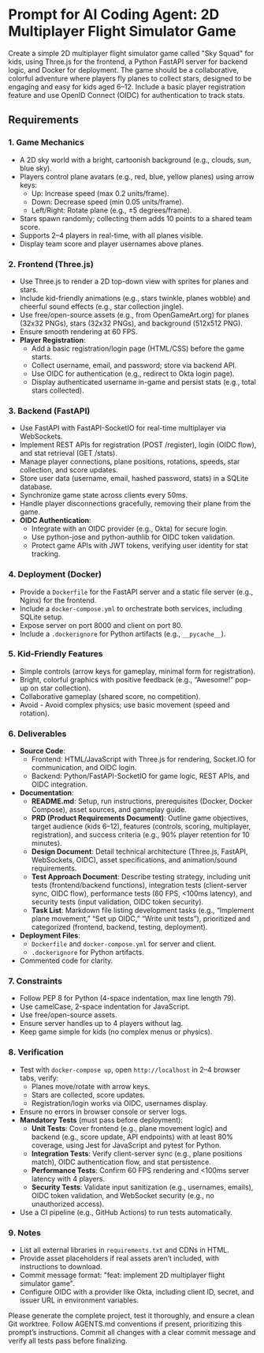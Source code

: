 # Prompt for AI Coding Agent: 2D Multiplayer Flight Simulator Game

Create a simple 2D multiplayer flight simulator game called "Sky Squad" for kids, using Three.js for the frontend, a Python FastAPI server for backend logic, and Docker for deployment. The game should be a collaborative, colorful adventure where players fly planes to collect stars, designed to be engaging and easy for kids aged 6–12. Include a basic player registration feature and use OpenID Connect (OIDC) for authentication to track stats.

## Requirements

### 1. Game Mechanics
- A 2D sky world with a bright, cartoonish background (e.g., clouds, sun, blue sky).
- Players control plane avatars (e.g., red, blue, yellow planes) using arrow keys:
  - Up: Increase speed (max 0.2 units/frame).
  - Down: Decrease speed (min 0.05 units/frame).
  - Left/Right: Rotate plane (e.g., ±5 degrees/frame).
- Stars spawn randomly; collecting them adds 10 points to a shared team score.
- Supports 2–4 players in real-time, with all planes visible.
- Display team score and player usernames above planes.

### 2. Frontend (Three.js)
- Use Three.js to render a 2D top-down view with sprites for planes and stars.
- Include kid-friendly animations (e.g., stars twinkle, planes wobble) and cheerful sound effects (e.g., star collection jingle).
- Use free/open-source assets (e.g., from OpenGameArt.org) for planes (32x32 PNGs), stars (32x32 PNGs), and background (512x512 PNG).
- Ensure smooth rendering at 60 FPS.
- **Player Registration**:
  - Add a basic registration/login page (HTML/CSS) before the game starts.
  - Collect username, email, and password; store via backend API.
  - Use OIDC for authentication (e.g., redirect to Okta login page).
  - Display authenticated username in-game and persist stats (e.g., total stars collected).

### 3. Backend (FastAPI)
- Use FastAPI with FastAPI-SocketIO for real-time multiplayer via WebSockets.
- Implement REST APIs for registration (POST /register), login (OIDC flow), and stat retrieval (GET /stats).
- Manage player connections, plane positions, rotations, speeds, star collection, and score updates.
- Store user data (username, email, hashed password, stats) in a SQLite database.
- Synchronize game state across clients every 50ms.
- Handle player disconnections gracefully, removing their plane from the game.
- **OIDC Authentication**:
  - Integrate with an OIDC provider (e.g., Okta) for secure login.
  - Use python-jose and python-authlib for OIDC token validation.
  - Protect game APIs with JWT tokens, verifying user identity for stat tracking.

### 4. Deployment (Docker)
- Provide a `Dockerfile` for the FastAPI server and a static file server (e.g., Nginx) for the frontend.
- Include a `docker-compose.yml` to orchestrate both services, including SQLite setup.
- Expose server on port 8000 and client on port 80.
- Include a `.dockerignore` for Python artifacts (e.g., `__pycache__`).

### 5. Kid-Friendly Features
- Simple controls (arrow keys for gameplay, minimal form for registration).
- Bright, colorful graphics with positive feedback (e.g., “Awesome!” pop-up on star collection).
- Collaborative gameplay (shared score, no competition).
- Avoid   - Avoid complex physics; use basic movement (speed and rotation).

### 6. Deliverables
- **Source Code**:
  - Frontend: HTML/JavaScript with Three.js for rendering, Socket.IO for communication, and OIDC login.
  - Backend: Python/FastAPI-SocketIO for game logic, REST APIs, and OIDC integration.
- **Documentation**:
  - **README.md**: Setup, run instructions, prerequisites (Docker, Docker Compose), asset sources, and gameplay guide.
  - **PRD (Product Requirements Document)**: Outline game objectives, target audience (kids 6–12), features (controls, scoring, multiplayer, registration), and success criteria (e.g., 90% player retention for 10 minutes).
  - **Design Document**: Detail technical architecture (Three.js, FastAPI, WebSockets, OIDC), asset specifications, and animation/sound requirements.
  - **Test Approach Document**: Describe testing strategy, including unit tests (frontend/backend functions), integration tests (client-server sync, OIDC flow), performance tests (60 FPS, <100ms latency), and security tests (input validation, OIDC token security).
  - **Task List**: Markdown file listing development tasks (e.g., “Implement plane movement,” “Set up OIDC,” “Write unit tests”), prioritized and categorized (frontend, backend, testing, deployment).
- **Deployment Files**:
  - `Dockerfile` and `docker-compose.yml` for server and client.
  - `.dockerignore` for Python artifacts.
- Commented code for clarity.

### 7. Constraints
- Follow PEP 8 for Python (4-space indentation, max line length 79).
- Use camelCase, 2-space indentation for JavaScript.
- Use free/open-source assets.
- Ensure server handles up to 4 players without lag.
- Keep game simple for kids (no complex menus or physics).

### 8. Verification
- Test with `docker-compose up`, open `http://localhost` in 2–4 browser tabs, verify:
  - Planes move/rotate with arrow keys.
  - Stars are collected, score updates.
  - Registration/login works via OIDC, usernames display.
- Ensure no errors in browser console or server logs.
- **Mandatory Tests** (must pass before deployment):
  - **Unit Tests**: Cover frontend (e.g., plane movement logic) and backend (e.g., score update, API endpoints) with at least 80% coverage, using Jest for JavaScript and pytest for Python.
  - **Integration Tests**: Verify client-server sync (e.g., plane positions match), OIDC authentication flow, and stat persistence.
  - **Performance Tests**: Confirm 60 FPS rendering and <100ms server latency with 4 players.
  - **Security Tests**: Validate input sanitization (e.g., usernames, emails), OIDC token validation, and WebSocket security (e.g., no unauthorized access).
- Use a CI pipeline (e.g., GitHub Actions) to run tests automatically.

### 9. Notes
- List all external libraries in `requirements.txt` and CDNs in HTML.
- Provide asset placeholders if real assets aren’t included, with instructions to download.
- Commit message format: "feat: implement 2D multiplayer flight simulator game".
- Configure OIDC with a provider like Okta, including client ID, secret, and issuer URL in environment variables.

Please generate the complete project, test it thoroughly, and ensure a clean Git worktree. Follow AGENTS.md conventions if present, prioritizing this prompt’s instructions. Commit all changes with a clear commit message and verify all tests pass before finalizing.
